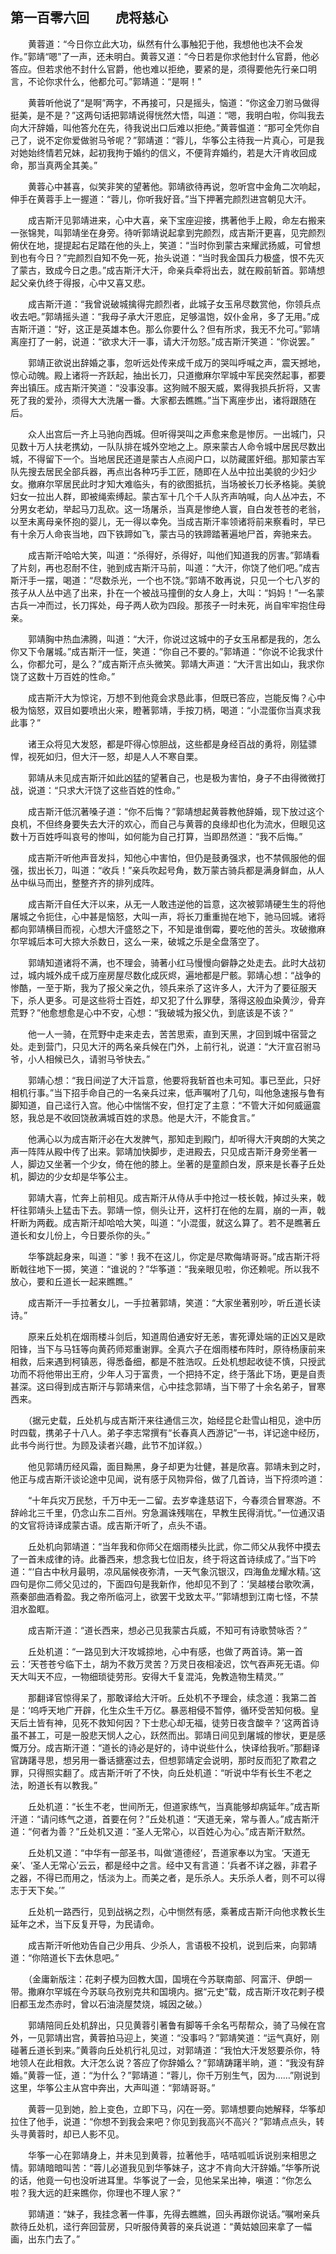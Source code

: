 ## 第一百零六回　　虎将慈心

　　黄蓉道：“今日你立此大功，纵然有什么事触犯于他，我想他也决不会发作。”郭靖“嗯”了一声，还未明白。黄蓉又道：“今日若是你求他封什么官爵，他必答应。但若求他不封什么官爵，他也难以拒绝，要紧的是，须得要他先行亲口明言，不论你求什么，他都允可。”郭靖道：“是啊！”

　　黄蓉听他说了“是啊”两字，不再接可，只是摇头，恼道：“你这金刀驸马做得挺美，是不是？”这两句话把郭靖说得恍然大悟，叫道：“嗯，我明白啦，你叫我去向大汗辞婚，叫他答允在先，待我说出口后难以拒绝。”黄蓉愠道：“那可全凭你自己了，说不定你爱做驸马爷呢？”郭靖道：“蓉儿，华筝公主待我一片真心，可是我对她始终情若兄妹，起初我拘于婚约的信义，不便背弃婚约，若是大汗肯收回成命，那当真两全其美。”

　　黄蓉心中甚喜，似笑非笑的望著他。郭靖欲待再说，忽听宫中金角二次响起，伸手在黄蓉手上一握道：“蓉儿，你听我好音。”当下押著完颜烈进宫朝见大汗。

　　成吉斯汗见郭靖进来，心中大喜，亲下宝座迎接，携著他手上殿，命左右搬来一张锦凳，叫郭靖坐在身旁。待听郭靖说起拿到完颜烈，成吉斯汗更喜，见完颜烈俯伏在地，提提起右足踏在他的头上，笑道：“当时你到蒙古来耀武扬威，可曾想到也有今日？”完颜烈自知不免一死，抬头说道：“当时我金国兵力极盛，恨不先灭了蒙古，致成今日之患。”成吉斯汗大汗，命亲兵牵将出去，就在殿前斩首。郭靖想起父亲仇终于得报，心中又喜又悲。

　　成吉斯汗道：“我曾说破城擒得完颜烈者，此城子女玉帛尽数赏他，你领兵点收去吧。”郭靖摇头道：“我母子承大汗恩庇，足够温饱，奴仆金帛，多了无用。”成吉斯汗道：“好，这正是英雄本色。那么你要什么？但有所求，我无不允可。”郭靖离座打了一躬，说道：“欲求大汗一事，请大汗勿怒。”成吉斯汗笑道：“你说罢。”

　　郭靖正欲说出辞婚之事，忽听远处传来成千成万的哭叫呼喊之声，震天撼地，惊心动魄。殿上诸将一齐跃起，抽出长刀，只道撤麻尔罕城中军民突然起事，都要奔出镇压。成吉斯汗笑道：“没事没事。这狗贼不服天威，累得我损兵折将，又害死了我的爱孙，须得大大洗屠一番。大家都去瞧瞧。”当下离座步出，诸将跟随在后。

　　众人出宫后一齐上马驰向西城。但听得哭叫之声愈来愈是惨厉。一出城门，只见数十万人扶老携幼，一队队排在城外空地之上。原来蒙古人命令城中居民尽数出城，不得留下一个。当地居民还道是蒙古人点阅户口，以防藏匿奸细。那知蒙古军队先搜去居民全部兵器，再点出各种巧手工匠，随即在人丛中拉出美貌的少妇少女。撤麻尔罕居民此时才知大难临头，有的欲图抵抗，当场被长刀长矛格毙。美貌妇女一拉出人群，即被绳索缚起。蒙古军十几个千人队齐声呐喊，向人丛冲去，不分男女老幼，举起马刀乱砍。这一场屠杀，当真是惨绝人寰，自白发苍苍的老翁，以至未离母亲怀抱的婴儿，无一得以幸免。当成吉斯汗率领诸将前来察看时，早已有十余万人命丧当地，四下铁蹄如飞，蒙古马的铁蹄踏著遍地尸首，奔驰来去。

　　成吉斯汗哈哈大笑，叫道：“杀得好，杀得好，叫他们知道我的厉害。”郭靖看了片刻，再也忍耐不住，驰到成吉斯汗马前，叫道：“大汗，你饶了他们吧。”成吉斯汗手一摆，喝道：“尽数杀光，一个也不饶。”郭靖不敢再说，只见一个七八岁的孩子从人丛中逃了出来，扑在一个被战马撞倒的女人身上，大叫：“妈妈！”一名蒙古兵一冲而过，长刀挥处，母子两人砍为四段。那孩子一时未死，尚自牢牢抱住母亲。

　　郭靖胸中热血沸腾，叫道：“大汗，你说过这城中的子女玉帛都是我的，怎么你又下令屠城。”成吉斯汗一怔，笑道：“你自己不要的。”郭靖道：“你说不论我求什么，你都允可，是么？”成吉斯汗点头微笑。郭靖大声道：“大汗言出如山，我求你饶了这数十万百姓的性命。”

　　成吉斯汗大为惊诧，万想不到他竟会求恳此事，但既已答应，岂能反悔？心中极为恼怒，双目如要喷出火来，瞪著郭靖，手按刀柄，喝道：“小混蛋你当真求我此事？”

　　诸王众将见大发怒，都是吓得心惊胆战，这些都是身经百战的勇将，刚猛骠悍，视死如归，但大汗一怒，却是人人不寒自栗。

　　郭靖从未见成吉斯汗如此凶猛的望著自己，也是极为害怕，身子不由得微微打战，说道：“只求大汗饶了这些百姓的性命。”

　　成吉斯汗低沉著嗓子道：“你不后悔？”郭靖想起黄蓉教他辞婚，现下放过这个良机，不但终身要失去大汗的欢心，而自己与黄蓉的良缘却也化为流水，但眼见这数十万百姓呼叫哀号的惨叫，如何能为自己打算，当即昂然道：“我不后悔。”

　　成吉斯汗听他声音发抖，知他心中害怕，但仍是鼓勇强求，也不禁佩服他的倔强，拔出长刀，叫道：“收兵！”亲兵吹起号角，数万蒙古骑兵都是满身鲜血，从人丛中纵马而出，整整齐齐的排列成阵。

　　成吉斯汗自任大汗以来，从无一人敢违逆他的旨意，这次被郭靖硬生生的将他屠城之令扼住，心中甚是恼怒，大叫一声，将长刀重重抛在地下，驰马回城。诸将都向郭靖横目而视，心想大汗盛怒之下，不知是谁倒霉，要吃他的苦头。攻破撤麻尔罕城后本可大掠大杀数日，这么一来，破城之乐是全盘落空了。

　　郭靖知道诸将不满，也不理会，骑著小红马慢慢向僻静之处走去。此时大战初过，城内城外成千成万座房屋尽数化成灰烬，遍地都是尸骸。郭靖心想：“战争的惨酷，一至于斯，我为了报父亲之仇，领兵来杀了这许多人，大汗为了要征服天下，杀人更多。可是这些将士百姓，却又犯了什么罪孽，落得这般血染黄沙，骨弃荒野？”他愈想愈是心中不安，心想：“我破城为报父仇，到底该是不该？”

　　他一人一骑，在荒野中走来走去，苦苦思索，直到天黑，才回到城中宿营之处。走到营门，只见大汗的两名亲兵候在门外，上前行礼，说道：“大汗宣召驸马爷，小人相候已久，请驸马爷快去。”

　　郭靖心想：“我日间逆了大汗旨意，他要将我斩首也未可知。事已至此，只好相机行事。”当下招手命自己的一名亲兵过来，低声嘱咐了几句，叫他急速报与鲁有脚知道，自己迳行入宫。他心中惴惴不安，但打定了主意：“不管大汗如何威逼震怒，我总是不收回饶赦满城百姓的求恳。他是大汗，不能食言。”

　　他满心以为成吉斯汗必在大发脾气，那知走到殿门，却听得大汗爽朗的大笑之声一阵阵从殿中传了出来。郭靖加快脚步，走进殿去，只见成吉斯汗身旁坐著一人，脚边又坐著一个少女，倚在他的膝上。坐著的是童颜白发，原来是长春子丘处机，脚边的少女却是华筝公主。

　　郭靖大喜，忙奔上前相见。成吉斯汗从侍从手中抢过一枝长戟，掉过头来，戟杆往郭靖头上猛击下去。郭靖一惊，侧头让开，这杆打在他的左肩，崩的一声，戟杆断为两截。成吉斯汗却哈哈大笑，叫道：“小混蛋，就这么算了。若不是瞧著丘道长和女儿份上，今日要杀你的头。”

　　华筝跳起身来，叫道：“爹！我不在这儿，你定是尽欺侮靖哥哥。”成吉斯汗将断戟往地下一掷，笑道：“谁说的？”华筝道：“我亲眼见啦，你还赖呢。所以我不放心，要和丘道长一起来瞧瞧。”

　　成吉斯汗一手拉著女儿，一手拉著郭靖，笑道：“大家坐著别吵，听丘道长读诗。”

　　原来丘处机在烟雨楼斗剑后，知道周伯通安好无恙，害死谭处端的正凶又是欧阳锋，当下与马钰等向黄药师郑重谢罪。全真六子在烟雨楼布阵时，原待杨康前来相救，后来遇到柯镇恶，得悉备细，都是不胜浩叹。丘处机想起收徒不慎，只授武功而不将他带出王府，少年人习于富贵，一个把持不定，终于落此下场，更是自责甚深。这曰得到成吉斯汗与郭靖来信，心中挂念郭靖，当下带了十余名弟子，冒寒西来。

　　（据元史载，丘处机与成吉斯汗来往通信三次，始经昆仑赴雪山相见，途中历时四载，携弟子十八人。弟子李志常撰有“长春真人西游记”一书，详记途中经历，此书今尚行世。为顾及读者兴趣，此节不加详叙。）

　　他见郭靖历经风霜，面目黝黑，身子却更为壮健，甚是欣喜。郭靖未到之时，他正与成吉斯汗谈论途中见闻，说有感于风物异俗，做了几首诗，当下捋须吟道：

　　“十年兵灾万民愁，千万中无一二留。去岁幸逢慈诏下，今春须合冒寒游。不辞岭北三千里，仍念山东二百州。穷急漏诛残喘在，早教生民得消忧。”一位通汉语的文官将诗译成蒙古语。成吉斯汗听了，点头不语。

　　丘处机向郭靖道：“当年我和你师父在烟雨楼头比武，你二师父从我怀中摸去了一首未成律的诗。此番西来，想念我七位旧友，终于将这首诗续成了。”当下吟道：“‘自古中秋月最明，凉风届候夜弥清，一天气象沉银汉，四海鱼龙耀水精。’这四句是你二师父见过的，下面四句是我新作，他却见不到了：‘吴越楼台歌吹满，燕秦部曲酒肴盈。我之帝所临河上，欲罢干戈致太平。’”郭靖想到江南七怪，不禁泪水盈眶。

　　成吉斯汗道：“道长西来，想必己见我蒙古兵威，不知可有诗歌赞咏否？”

　　丘处机道：“一路见到大汗攻城掠地，心中有感，也做了两首诗。第一首云：‘天苍苍兮临下土，胡为不救万灵苦？万灵日夜相凌迟，饮气吞声死无语。仰天大叫天不应，一物细琐徒劳形。安得大千复混沌，免教造物生精灵。’”

　　那翻译官惊得呆了，那敢译给大汗听。丘处机不予理会，续念道：我第二首是：‘呜呼天地广开辟，化生众生千万亿。暴恶相侵不暂停，循环受苦知何极。皇天后土皆有神，见死不救知何因？下士悲心却无福，徒劳日夜含酸辛？’这两首诗虽不甚工，可是一股悲天悯人之心，跃然而出。郭靖日间见到屠城的惨状，更是感慨万分。成吉斯汗道：“道长的诗必是好的，诗中说些什么，快译给我听。”那翻译官踌躇寻思，想另用一番话搪塞过去，但想郭靖定会说明，那时反而犯了欺君之罪，只得照实翻了。成吉斯汗听了不快，向丘处机道：“听说中华有长生不老之法，盼道长有以教我。”

　　丘处机道：“长生不老，世间所无，但道家练气，当真能够却病延年。”成吉斯汗道：“请问练气之道，首要在何？”丘处机道：“天道无亲，常与善人。”成吉斯汗道：“何者为善？”丘处机又道：“圣人无常心，以百姓心为心。”成吉斯汗默然。

　　丘处机又道：“中华有一部圣书，叫做‘道德经’，吾道家奉以为宝。‘天道无亲’、‘圣人无常心’云云，都是经中之言。经中又有言道：‘兵者不详之器，非君子之器，不得已而用之，恬淡为上。而美之者，是乐杀人。夫乐杀人者，则不可以得志于天下矣。’”

　　丘处机一路西行，见到战祸之烈，心中恻然有感，乘著成吉斯汗向他求教长生延年之术，当下反复开导，为民请命。

　　成吉斯汗听他劝告自己少用兵、少杀人，言语极不投机，说到后来，向郭靖道：“你陪道长下去休息吧。”

　　（金庸新版注：花剌子模为回教大国，国境在今苏联南部、阿富汗、伊朗一带。撒麻尔罕城在今苏联乌孜别克共和国境内。据“元史”载，成吉斯汗攻花剌子模旧都玉龙杰赤时，曾以石油浇屋焚烧，城因之破。）

　　郭靖陪同丘处机辞出，只见黄蓉引著鲁有脚等千余名丐帮帮众，骑了马候在宫外，一见郭靖出宫，黄蓉拍马迎上，笑道：“没事吗？”郭靖笑道：“运气真好，刚碰著丘道长到来。”黄蓉向丘处机行礼见过，对郭靖道：“我怕大汗发怒要杀你，特地领人在此相救。大汗怎么说？答应了你辞婚么？”郭靖踌躇半晌，道：“我没有辞婚。”黄蓉一怔，道：“为什么？”郭靖道：“蓉儿，你千万别生气，因为……”刚说到这里，华筝公主从宫中奔出，大声叫道：“郭靖哥哥。”

　　黄蓉一见到她，脸上变色，立即下马，闪在一旁。郭靖想要向她解释，华筝却拉住了他手，说道：“你想不到我会来吧？你见到我高兴不高兴？”郭靖点点头，转头寻黄蓉时，却已人影不见。

　　华筝一心在郭靖身上，并未见到黄蓉，拉著他手，咭咭呱呱诉说别来相思之情。郭靖暗暗叫苦：“蓉儿必道我见到华筝妹子，这才不肯向大汗辞婚。”华筝所说的话，他竟一句也没听进耳里。华筝说了一会，见他呆呆出神，嗔道：“你怎么啦？我大远的赶来瞧你，你理也不理人家？”

　　郭靖道：“妹子，我挂念著一件事，先得去瞧瞧，回头再跟你说话。”嘱咐亲兵款待丘处机，迳行奔回营房，只听服侍黄蓉的亲兵说道：“黄姑娘回来拿了一幅画，出东门去了。”